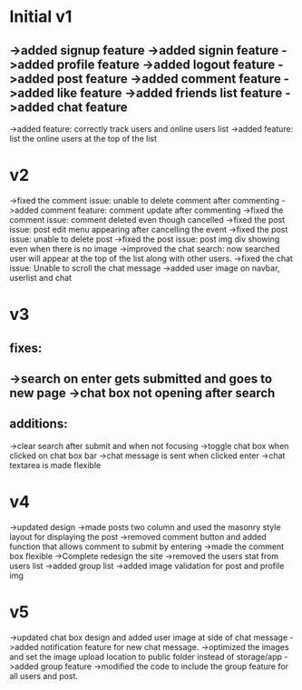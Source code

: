 Initial v1
===================================
->added signup feature
->added signin feature
->added profile feature
->added logout feature
->added post feature
->added comment feature
->added like feature
->added friends list feature
->added chat feature
------------------------------------
->added feature: correctly track users and online users list
->added feature: list the online users at the top of the list

v2
=========================================
->fixed the comment issue: unable to delete comment after commenting
->added comment feature: comment update after commenting
->fixed the comment issue: comment deleted even though cancelled
->fixed the post issue: post edit menu appearing after cancelling the event
->fixed the post issue: unable to delete post
->fixed the post issue: post img div showing even when there is no image
->improved the chat search: now searched user will appear at the top of the list along with other users.
->fixed the chat issue: Unable to scroll the chat message
->added user image on navbar, userlist and chat

v3
===========================================
fixes:
-------------------------------------------
->search on enter gets submitted and goes to new page
->chat box not opening after search
-------------------------------------------
additions:
-------------------------------------------
->clear search after submit and when not focusing
->toggle chat box when clicked on chat box bar
->chat message is sent when clicked enter
->chat textarea is made flexible

v4
===========================================
->updated design
->made posts two column and used the masonry style layout for displaying the post
->removed comment button and added function that allows comment to submit by entering
->made the comment box flexible
->Complete redesign the site
->removed the users stat from users list
->added group list
->added image validation for post and profile img

v5
============================================
->updated chat box design and added user image at side of chat message
->added notification feature for new chat message.
->optimized the images and set the image upload location to public folder instead of storage/app
->added group feature
->modified the code to include the group feature for all users and post.